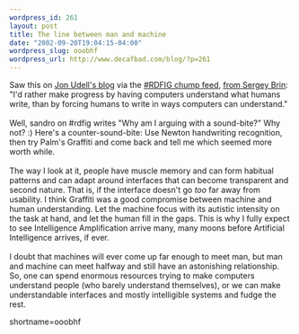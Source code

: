 ```yaml
--- 
wordpress_id: 261
layout: post
title: The line between man and machine
date: "2002-09-20T19:04:15-04:00"
wordpress_slug: ooobhf
wordpress_url: http://www.decafbad.com/blog/?p=261
---
```

Saw this on <a href="http://weblog.infoworld.com/udell/2002/09/19.html#a415">Jon Udell's blog</a> via the <a href="http://rdfig.xmlhack.com/2002/09/20/2002-09-20.html#1032491227.386827">#RDFIG chump feed</a>, <a href="http://weblog.infoworld.com/udell/2002/09/19.html#a415">from Sergey Brin</a>: "I'd rather make progress by having computers understand what humans write, than by forcing humans to write in ways computers can understand."
<br /><br />
Well, sandro on #rdfig writes "Why am I arguing with a sound-bite?"  Why not? :)  Here's a counter-sound-bite:  Use Newton handwriting recognition, then try Palm's Graffiti and come back and tell me which seemed more worth while.
<br /><br />
The way I look at it, people have muscle memory and can form habitual patterns  and can adapt around interfaces that can become transparent and second nature.  That is, if the interface doesn't go <em>too</em> far away from usability.  I think Graffiti was a good compromise between machine and human understanding.  Let the machine focus with its autistic intensity on the task at hand, and let the human fill in the gaps.  This is why I fully expect to see Intelligence Amplification arrive many, many moons before Artificial Intelligence arrives, if ever.
<br /><br />
I doubt that machines will ever come up far enough to meet man, but man and machine can meet halfway and still have an astonishing relationship.  So, one can spend enormous resources trying to make computers understand people (who barely understand themselves), or we can make understandable interfaces and mostly intelligible systems and fudge the rest.
<!--more-->
shortname=ooobhf
